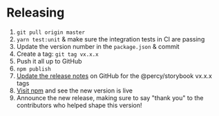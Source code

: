 # Releasing

1. `git pull origin master`
1. `yarn test:unit` & make sure the integration tests in CI are passing
1. Update the version number in the `package.json` & commit
1. Create a tag: `git tag vx.x.x`
1. Push it all up to GitHub
1. `npm publish`
1. [Update the release notes](https://github.com/percy/percy-storybook/releases) on GitHub for the @percy/storybook vx.x.x tags
1. [Visit npm](https://www.npmjs.com/package/@percy/storybook) and see the new version is live
1. Announce the new release, making sure to say "thank you" to the contributors
   who helped shape this version!
